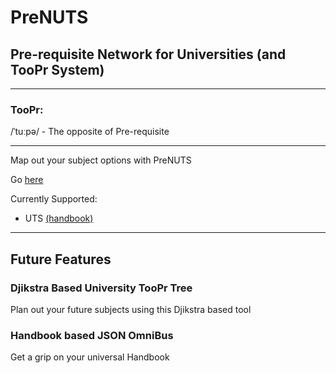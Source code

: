 # PreNUTS
## Pre-requisite Network for Universities (and TooPr System)

---
### TooPr:
/ˈtuːpə/ - The opposite of Pre-requisite

---

Map out your subject options with PreNUTS

Go [here](http://itsjustmustafa.github.io/PreNUTS)

Currently Supported:
- UTS [(handbook)](http://www.handbook.uts.edu.au/)

---

## Future Features

### Djikstra Based University TooPr Tree

Plan out your future subjects using this Djikstra based tool

### Handbook based JSON OmniBus

Get a grip on your universal Handbook


